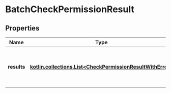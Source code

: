 
# BatchCheckPermissionResult

## Properties
| Name | Type | Description | Notes |
| ------------ | ------------- | ------------- | ------------- |
| **results** | [**kotlin.collections.List&lt;CheckPermissionResultWithError&gt;**](CheckPermissionResultWithError.md) | An array of check results. The order aligns with the input order. |  |



